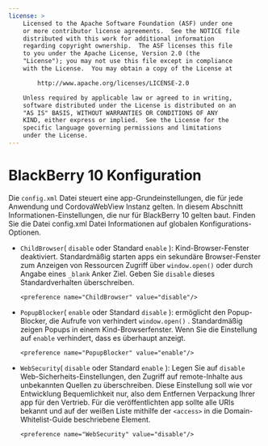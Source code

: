 ```yaml
---
license: >
    Licensed to the Apache Software Foundation (ASF) under one
    or more contributor license agreements.  See the NOTICE file
    distributed with this work for additional information
    regarding copyright ownership.  The ASF licenses this file
    to you under the Apache License, Version 2.0 (the
    "License"); you may not use this file except in compliance
    with the License.  You may obtain a copy of the License at

        http://www.apache.org/licenses/LICENSE-2.0

    Unless required by applicable law or agreed to in writing,
    software distributed under the License is distributed on an
    "AS IS" BASIS, WITHOUT WARRANTIES OR CONDITIONS OF ANY
    KIND, either express or implied.  See the License for the
    specific language governing permissions and limitations
    under the License.
---
```


# BlackBerry 10 Konfiguration

Die `config.xml` Datei steuert eine app-Grundeinstellungen, die für jede Anwendung und CordovaWebView Instanz gelten. In diesem Abschnitt Informationen-Einstellungen, die nur für BlackBerry 10 gelten baut. Finden Sie die Datei config.xml Datei Informationen auf globalen Konfigurations-Optionen.

*   `ChildBrowser`( `disable` oder Standard `enable` ): Kind-Browser-Fenster deaktiviert. Standardmäßig starten apps ein sekundäre Browser-Fenster zum Anzeigen von Ressourcen Zugriff über `window.open()` oder durch Angabe eines `_blank` Anker Ziel. Geben Sie `disable` dieses Standardverhalten überschreiben.
    
        <preference name="ChildBrowser" value="disable"/>
        

*   `PopupBlocker`( `enable` oder Standard `disable` ): ermöglicht den Popup-Blocker, die Aufrufe von verhindert `window.open()` . Standardmäßig zeigen Popups in einem Kind-Browserfenster. Wenn Sie die Einstellung auf `enable` verhindert, dass es überhaupt anzeigt.
    
        <preference name="PopupBlocker" value="enable"/>
        

*   `WebSecurity`( `disable` oder Standard `enable` ): Legen Sie auf `disable` Web-Sicherheits-Einstellungen, den Zugriff auf remote-Inhalte aus unbekannten Quellen zu überschreiben. Diese Einstellung soll wie vor Entwicklung Bequemlichkeit nur, also dem Entfernen Verpackung Ihrer app für den Vertrieb. Für die veröffentlichten app sollte alle URIs bekannt und auf der weißen Liste mithilfe der `<access>` in die Domain-Whitelist-Guide beschriebene Element.
    
        <preference name="WebSecurity" value="disable"/>